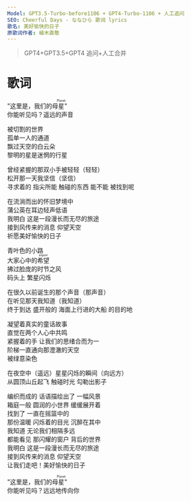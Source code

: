 ```yaml
---
Model: GPT3.5-Turbo-before1106 + GPT4-Turbo-1106 + 人工追问
SEO: Cheerful Days - ななひら 歌词 lyrics
歌名: 美好愉快的日子
原歌词作者: 植木直敬
---
```


> GPT4+GPT3.5+GPT4 追问+人工合并

歌词
======  
"这里是，我们的母<ruby>星<rt>Planet</rt></ruby>"  
你能听见吗？遥远的声音  

被切割的世界  
孤单一人的通道  
飘过天空的白云朵  
黎明的星是迷惘的行星  

曾经紧握的那双小手被轻轻（轻轻）  
松开那一天我坚信（坚信）  
寻求着的 指尖所能 触碰的东西 能不能 被找到呢  

在流淌而出的怀旧梦境中  
蒲公英在耳边轻声低语  
我明白 这是一段漫长而无尽的旅途  
接到风传来的消息 仰望天空  
祈愿美好愉快的日子  

青叶色的小路  
大家心中的<ruby>希望<rt>espoir</rt></ruby>  
拂过脸庞的时节之风  
码头上 繁星闪烁  

在很久以前诞生的那个声音（那声音）  
在听见那天我知道（我知道）  
终于到达 盛开般的 海面上行进的大船 的目的地  

凝望着真实的童话故事  
直觉在两个人心中共鸣  
紧握着的手 让我们的思绪合而为一  
阶梯一直通向那澄澈的天空  
被绿意染色  

在夜空中（遥远）星星闪烁的瞬间（向远方）  
从圆顶山丘起飞 触碰时光 勾勒出影子  

编织而成的 话语描绘出了 一幅风景  
箱庭一般 圆润的小世界 缓缓展开着  
找到了 一直在摇篮中的  
那份温暖 闪烁着的目光 沉醉在其中  
我知道 无论我们相隔多远  
都能看见 那闪耀的窗户 背后的世界  
我明白 这是一段漫长而无尽的旅途  
接到风传来的消息 仰望天空  
让我们走吧！美好愉快的日子  

"这里是，我们的母<ruby>星<rt>Planet</rt></ruby>"  
你能听见吗？远远地传向你  
